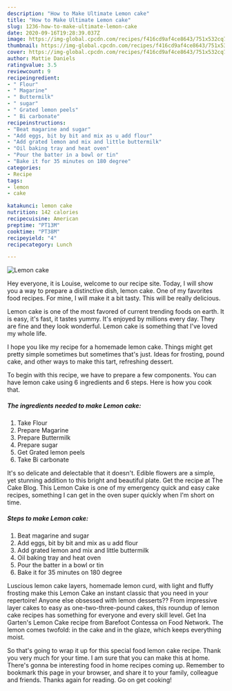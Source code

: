 ```yaml
---
description: "How to Make Ultimate Lemon cake"
title: "How to Make Ultimate Lemon cake"
slug: 1236-how-to-make-ultimate-lemon-cake
date: 2020-09-16T19:28:39.037Z
image: https://img-global.cpcdn.com/recipes/f416cd9af4ce8643/751x532cq70/lemon-cake-recipe-main-photo.jpg
thumbnail: https://img-global.cpcdn.com/recipes/f416cd9af4ce8643/751x532cq70/lemon-cake-recipe-main-photo.jpg
cover: https://img-global.cpcdn.com/recipes/f416cd9af4ce8643/751x532cq70/lemon-cake-recipe-main-photo.jpg
author: Mattie Daniels
ratingvalue: 3.5
reviewcount: 9
recipeingredient:
- " Flour"
- " Magarine"
- " Buttermilk"
- " sugar"
- " Grated lemon peels"
- " Bi carbonate"
recipeinstructions:
- "Beat magarine and sugar"
- "Add eggs, bit by bit and mix as u add flour"
- "Add grated lemon and mix and little buttermilk"
- "Oil baking tray and heat oven"
- "Pour the batter in a bowl or tin"
- "Bake it for 35 minutes on 180 degree"
categories:
- Recipe
tags:
- lemon
- cake

katakunci: lemon cake 
nutrition: 142 calories
recipecuisine: American
preptime: "PT13M"
cooktime: "PT38M"
recipeyield: "4"
recipecategory: Lunch

---
```



![Lemon cake](https://img-global.cpcdn.com/recipes/f416cd9af4ce8643/751x532cq70/lemon-cake-recipe-main-photo.jpg)

Hey everyone, it is Louise, welcome to our recipe site. Today, I will show you a way to prepare a distinctive dish, lemon cake. One of my favorites food recipes. For mine, I will make it a bit tasty. This will be really delicious.

Lemon cake is one of the most favored of current trending foods on earth. It is easy, it's fast, it tastes yummy. It's enjoyed by millions every day. They are fine and they look wonderful. Lemon cake is something that I've loved my whole life.

I hope you like my recipe for a homemade lemon cake. Things might get pretty simple sometimes but sometimes that&#39;s just. Ideas for frosting, pound cake, and other ways to make this tart, refreshing dessert.


To begin with this recipe, we have to prepare a few components. You can have lemon cake using 6 ingredients and 6 steps. Here is how you cook that.

<!--inarticleads1-->

##### The ingredients needed to make Lemon cake:

1. Take  Flour
1. Prepare  Magarine
1. Prepare  Buttermilk
1. Prepare  sugar
1. Get  Grated lemon peels
1. Take  Bi carbonate


It&#39;s so delicate and delectable that it doesn&#39;t. Edible flowers are a simple, yet stunning addition to this bright and beautiful plate. Get the recipe at The Cake Blog. This Lemon Cake is one of my emergency quick and easy cake recipes, something I can get in the oven super quickly when I&#39;m short on time. 

<!--inarticleads2-->

##### Steps to make Lemon cake:

1. Beat magarine and sugar
1. Add eggs, bit by bit and mix as u add flour
1. Add grated lemon and mix and little buttermilk
1. Oil baking tray and heat oven
1. Pour the batter in a bowl or tin
1. Bake it for 35 minutes on 180 degree


Luscious lemon cake layers, homemade lemon curd, with light and fluffy frosting make this Lemon Cake an instant classic that you need in your repertoire! Anyone else obsessed with lemon desserts?? From impressive layer cakes to easy as one-two-three-pound cakes, this roundup of lemon cake recipes has something for everyone and every skill level. Get Ina Garten&#39;s Lemon Cake recipe from Barefoot Contessa on Food Network. The lemon comes twofold: in the cake and in the glaze, which keeps everything moist. 

So that's going to wrap it up for this special food lemon cake recipe. Thank you very much for your time. I am sure that you can make this at home. There's gonna be interesting food in home recipes coming up. Remember to bookmark this page in your browser, and share it to your family, colleague and friends. Thanks again for reading. Go on get cooking!
